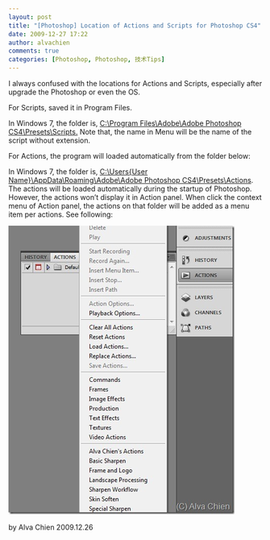 ```yaml
---
layout: post
title: "[Photoshop] Location of Actions and Scripts for Photoshop CS4"
date: 2009-12-27 17:22
author: alvachien
comments: true
categories: [Photoshop, Photoshop, 技术Tips]
---
```

I always confused with the locations for Actions and Scripts, especially after upgrade the Photoshop or even the OS.

For Scripts, saved it in Program Files.

In Windows 7, the folder is, <span style="text-decoration: underline;">C:\Program Files\Adobe\Adobe Photoshop CS4\Presets\Scripts.</span>
Note that, the name in Menu will be the name of the script without extension.

For Actions, the program will loaded automatically from the folder below:

In Windows 7, the folder is, <span style="text-decoration: underline;">C:\Users\{User Name}\AppData\Roaming\Adobe\Adobe Photoshop CS4\Presets\Actions</span>.
The actions will be loaded automatically during the startup of Photoshop. However, the actions won’t display it in Action panel. When click the context menu of Action panel, the actions on that folder will be added as a menu item per actions.  See following:

![IMAGE 5](/assets/uploads/2010/10/IMAGE_5.jpg)


by Alva Chien
2009.12.26
